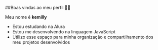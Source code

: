 ##Boas vindas ao meu perfil 💙💙

Meu nome é **kemilly**

- Estou estudando na Alura
- Estou me desenvolvendo na linguagem JavaScript
- Utilizo esse espaço para minha organização e compartilhamento dos meu projetos desenvolvidos

